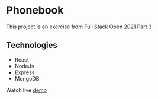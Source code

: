 # Phonebook

This project is an exercise from Full Stack Open 2021 Part 3

## Technologies

- React
- NodeJs
- Express
- MongoDB

Watch live [demo](https://young-shelf-17067.herokuapp.com/)
